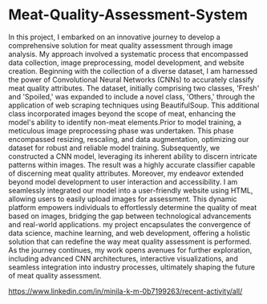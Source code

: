 # Meat-Quality-Assessment-System
In this project, I embarked on an innovative journey to develop a comprehensive solution for meat quality assessment through image analysis. My approach involved a systematic process that encompassed data collection, image preprocessing, model development, and website creation.
Beginning with the collection of a diverse dataset, I am harnessed the power of Convolutional Neural Networks (CNNs) to accurately classify meat quality attributes.  The dataset, initially comprising two classes, 'Fresh' and 'Spoiled,' was expanded to include a novel class, 'Others,' through the application of web scraping techniques using BeautifulSoup. This additional class incorporated images beyond the scope of meat, enhancing the model's ability to identify non-meat elements.Prior to model training, a meticulous image preprocessing phase was undertaken. This phase encompassed resizing, rescaling, and data augmentation, optimizing our dataset for robust and reliable model training. Subsequently, we constructed a CNN model, leveraging its inherent ability to discern intricate patterns within images. The result was a highly accurate classifier capable of discerning meat quality attributes.
Moreover, my endeavor extended beyond model development to user interaction and accessibility. I am seamlessly integrated our model into a user-friendly website using HTML, allowing users to easily upload images for assessment. This dynamic platform empowers individuals to effortlessly determine the quality of meat based on images, bridging the gap between technological advancements and real-world applications. my project encapsulates the convergence of data science, machine learning, and web development, offering a holistic solution that can redefine the way meat quality assessment is performed. As the journey continues, my work opens avenues for further exploration, including advanced CNN architectures, interactive visualizations, and seamless integration into industry processes, ultimately shaping the future of meat quality assessment.


https://www.linkedin.com/in/minila-k-m-0b7199263/recent-activity/all/
